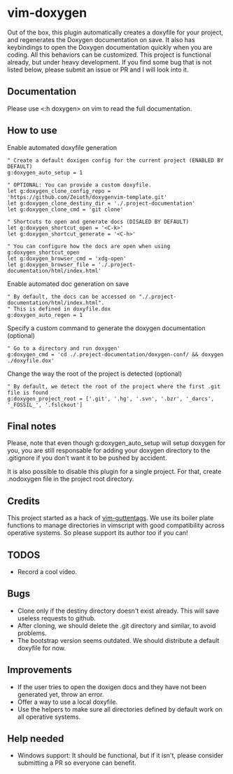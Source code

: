 # vim-doxygen
Out of the box, this plugin automatically creates a doxyfile for your project, and regenerates the Doxygen documentation on save. It also has keybindings to open the Doxygen documentation quickly when you are coding. All this behaviors can be customized. This project is functional already, but under heavy development. If you find some bug that is not listed below, please submit an issue or PR and I will look into it.

## Documentation
Please use <:h doxygen> on vim to read the full documentation.

## How to use

Enable automated doxyfile generation
   
``` 
" Create a default doxigen config for the current project (ENABLED BY DEFAULT)
g:doxygen_auto_setup = 1

" OPTIONAL: You can provide a custom doxyfile.
let g:doxygen_clone_config_repo = 'https://github.com/Zeioth/doxygenvim-template.git'
let g:doxygen_clone_destiny_dir = './.project-documentation'
let g:doxygen_clone_cmd = 'git clone'

" Shortcuts to open and generate docs (DISALED BY DEFAULT)
let g:doxygen_shortcut_open = '<C-k>'
let g:doxygen_shortcut_generate = '<C-h>'

" You can configure how the docs are open when using g:doxygen_shortcut_open
let g:doxygen_browser_cmd = 'xdg-open'
let g:doxygen_browser_file = './.project-documentation/html/index.html'
```
   
Enable automated doc generation on save
```
" By default, the docs can be accessed on "./.project-documentation/html/index.html".
" This is defined in doxyfile.dox
g:doxygen_auto_regen = 1
```

Specify a custom command to generate the doxygen documentation (optional)

```
" Go to a directory and run doxygen'
g:doxygen_cmd = 'cd ./.project-documentation/doxygen-conf/ && doxygen ./doxyfile.dox'
```

Change the way the root of the project is detected (optional)

``` 
" By default, we detect the root of the project where the first .git file is found
g:doxygen_project_root = ['.git', '.hg', '.svn', '.bzr', '_darcs', '_FOSSIL_', '.fslckout']
```

## Final notes

Please, note that even though g:doxygen_auto_setup will setup doxygen for you, you are still responsable for adding your doxygen directory to the .gitignore if you don't want it to be pushed by accident.

It is also possible to disable this plugin for a single project. For that, create .nodoxygen file in the project root directory.


## Credits
This project started as a hack of [vim-guttentags](https://github.com/ludovicchabant/vim-gutentags). We use its boiler plate functions to manage directories in vimscript with good compatibility across operative systems. So please support its author too if you can!


## TODOS

* Record a cool video.

## Bugs 
* Clone only if the destiny directory doesn't exist already. This will save useless requests to github.
* After cloning, we should delete the .git directory and similar, to avoid problems.
* The bootstrap version seems outdated. We should distribute a default doxyfile for now.

## Improvements
* If the user tries to open the doxigen docs and they have not been generated yet, throw an error.
* Offer a way to use a local doxyfile.
* Use the helpers to make sure all directories defined by default work on all operative systems.

## Help needed
* Windows support: It should be functional, but if it isn't, please consider submitting a PR so everyone can benefit.
